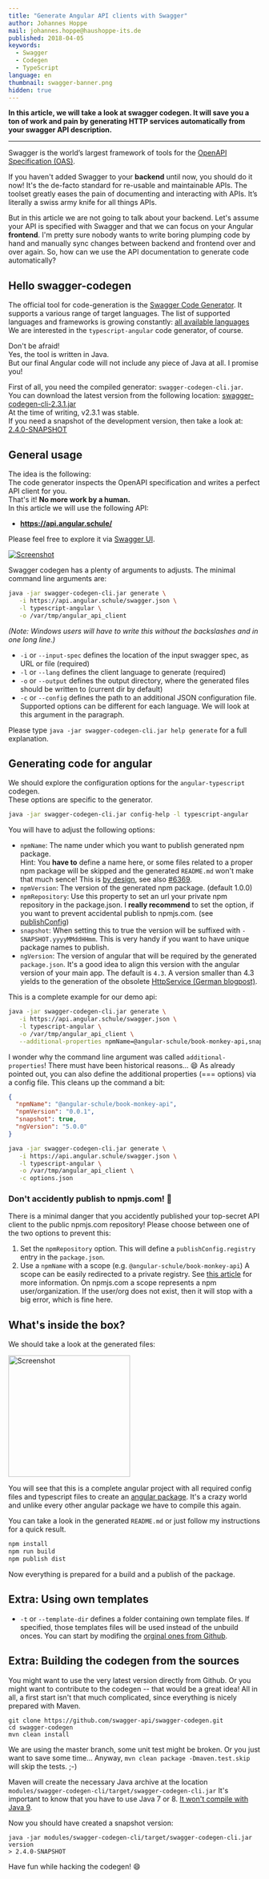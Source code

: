 ```yaml
---
title: "Generate Angular API clients with Swagger"
author: Johannes Hoppe
mail: johannes.hoppe@haushoppe-its.de
published: 2018-04-05
keywords:
  - Swagger
  - Codegen
  - TypeScript
language: en
thumbnail: swagger-banner.png
hidden: true
---
```


**In this article, we will take a look at swagger codegen. It will save you a ton of work and pain by generating HTTP services automatically from your swagger API description.**

<hr>

Swagger is the world’s largest framework of tools for the [OpenAPI Specification (OAS)](https://github.com/OAI/OpenAPI-Specification).
<!--
The OpenAPI Specification (OAS) defines a standard interface description for REST APIs,
which allows both humans and computers to discover and understand the capabilities of a service
without requiring access to source code or hand-written manuals.
-->
If you haven't added Swagger to your __backend__ until now, you should do it now!
It's the de-facto standard for re-usable and maintainable APIs.
The toolset greatly eases the pain of documenting and interacting with APIs.
It’s literally a swiss army knife for all things APIs.

But in this article we are not going to talk about your backend.
Let's assume your API is specified with Swagger and that we can focus on your Angular __frontend__.
I'm pretty sure nobody wants to write boring plumping code by hand and manually sync changes between backend and frontend over and over again.
So, how can we use the API documentation to generate code automatically? 


## Hello swagger-codegen

The official tool for code-generation is the [Swagger Code Generator](https://github.com/swagger-api/swagger-codegen).
It supports a various range of target languages.
The list of supported languages and frameworks is growing constantly: [all available languages](https://github.com/swagger-api/swagger-codegen/tree/master/modules/swagger-codegen/src/main/java/io/swagger/codegen/languages)  
We are interested in the `typescript-angular` code generator, of course.

Don't be afraid!   
Yes, the tool is written in Java.  
But our final Angular code will not include any piece of Java at all. I promise you!

First of all, you need the compiled generator: `swagger-codegen-cli.jar`.  
You can download the latest version from the following location: [swagger-codegen-cli-2.3.1.jar](http://central.maven.org/maven2/io/swagger/swagger-codegen-cli/2.3.1/swagger-codegen-cli-2.3.1.jar)  
At the time of writing, v2.3.1 was stable.  
If you need a snapshot of the development version, then take a look at: [2.4.0-SNAPSHOT](https://oss.sonatype.org/content/repositories/snapshots/io/swagger/swagger-codegen-cli/2.4.0-SNAPSHOT/)  

## General usage

The idea is the following:  
The code generator inspects the OpenAPI specification and writes a perfect API client for you.  
That's it!
__No more work by a human.__  
In this article we will use the following API:

* __https://api.angular.schule/__

Please feel free to explore it via [Swagger UI](https://api.angular.schule/swagger-ui/).

[![Screenshot](swagger-ui.png)](https://api.angular.schule/swagger-ui/)

Swagger codegen has a plenty of arguments to adjusts. The minimal command line arguments are:

```bash
java -jar swagger-codegen-cli.jar generate \
   -i https://api.angular.schule/swagger.json \
   -l typescript-angular \
   -o /var/tmp/angular_api_client
```

_(Note: Windows users will have to write this without the backslashes and in one long line.)_

* `-i` or `--input-spec` defines the location of the input swagger spec, as URL or file (required)
* `-l` or `--lang` defines the client language to generate  (required)
* `-o` or `--output` defines the output directory, where the generated files should be written to (current dir by default)
* `-c` or `--config` defines the path to an additional JSON configuration file.
  Supported options can be different for each language. We will look at this argument in the paragraph. 

Please type `java -jar swagger-codegen-cli.jar help generate` for a full explanation.


## Generating code for angular

We should explore the configuration options for the `angular-typescript` codegen.  
These options are specific to the generator.

```bash
java -jar swagger-codegen-cli.jar config-help -l typescript-angular
```

You will have to adjust the following options:

* `npmName`: The name under which you want to publish generated npm package.  
  Hint: You __have to__ define a name here, or some files related to a proper npm package will be skipped and the generated `README.md` won't make that much sence! This is [by design](https://github.com/swagger-api/swagger-codegen/blob/157e6b7fab4c4b3cddee88fb1100271c2365a6da/modules/swagger-codegen/src/main/java/io/swagger/codegen/languages/TypeScriptAngularClientCodegen.java#L101), see also [#6369](https://github.com/swagger-api/swagger-codegen/issues/6369).
* `npmVersion`: The version of the generated npm package. (default 1.0.0)
* `npmRepository`: Use this property to set an url your private npm repository in the package.json.
  I __really recommend__ to set the option, if you want to prevent accidental publish to npmjs.com. (see [publishConfig](https://docs.npmjs.com/files/package.json#publishconfig))
* `snapshot`: When setting this to true the version will be suffixed with `-SNAPSHOT.yyyyMMddHHmm`.
  This is very handy if you want to have unique package names to publish.
* `ngVersion`: The version of angular that will be required by the generated `package.json`.
  It's a good idea to align this version with the angular version of your main app.
  The default is `4.3`.
  A version smaller than 4.3 yields to the generation of the obsolete [HttpService (German blogpost)](https://angular-buch.com/blog/2017-11-httpclient).

This is a complete example for our demo api:

```bash
java -jar swagger-codegen-cli.jar generate \
   -i https://api.angular.schule/swagger.json \
   -l typescript-angular \
   -o /var/tmp/angular_api_client \
   --additional-properties npmName=@angular-schule/book-monkey-api,snapshot=true,ngVersion=5.0.0
```



I wonder why the command line argument was called `additional-properties`! There must have been historical reasons... :smile:
As already pointed out, you can also define the additional properties (=== options) via a config file.
This cleans up the command a bit:

```json
{
  "npmName": "@angular-schule/book-monkey-api",
  "npmVersion": "0.0.1",
  "snapshot": true,
  "ngVersion": "5.0.0"
}
```

```bash
java -jar swagger-codegen-cli.jar generate \
   -i https://api.angular.schule/swagger.json \
   -l typescript-angular \
   -o /var/tmp/angular_api_client \
   -c options.json
```


### Don't accidently publish to npmjs.com! :rotating_light:

There is a minimal danger that you accidently published your top-secret API client to the public npmjs.com repository! 
Please choose between one of the two options to prevent this:

1. Set the `npmRepository` option. This will define a `publishConfig.registry` entry in the `package.json`.
2. Use a `npmName` with a scope (e.g. `@angular-schule/book-monkey-api`)
  A scope can be easily redirected to a private registry. 
  See [this article](https://docs.npmjs.com/misc/scope#associating-a-scope-with-a-registry) for more information.
  On npmjs.com a scope represents a npm user/organization.
  If the user/org does not exist, then it will stop with a big error, which is fine here.


## What's inside the box?

We should take a look at the generated files:

<img src="https://angular-schule.github.io/website-articles/blog/2018-04-swagger-codegen/generated-code.png" width="243" alt="Screenshot">


You will see that this is a complete angular project with all required config files and typescript files to create an [angular package](https://docs.google.com/document/d/1CZC2rcpxffTDfRDs6p1cfbmKNLA6x5O-NtkJglDaBVs/edit).
It's a crazy world and unlike every other angular package we have to compile this again.

You can take a look in the generated `README.md` or just follow my instructions for a quick result.

```bash
npm install
npm run build
npm publish dist
```




Now everything is prepared for a build and a publish of the package.

## Extra: Using own templates

* `-t` or `--template-dir` defines a folder containing own template files.
  If specified, those templates files will be used instead of the unbuild onces.
  You can start by modifing the [orginal ones from Github](https://github.com/swagger-api/swagger-codegen/tree/master/modules/swagger-codegen/src/main/resources/typescript-angular).


## Extra: Building the codegen from the sources

You might want to use the very latest version directly from Github.
Or you might want to contribute to the codegen -- that would be a great idea!
All in all, a first start isn't that much complicated, since everything is nicely prepared with Maven.

```
git clone https://github.com/swagger-api/swagger-codegen.git
cd swagger-codegen
mvn clean install
```

We are using the master branch, some unit test might be broken.
Or you just want to save some time...
Anyway, `mvn clean package -Dmaven.test.skip` will skip the tests. ;-)

Maven will create the necessary Java archive at the location `modules/swagger-codegen-cli/target/swagger-codegen-cli.jar`
It's important to know that you have to use Java 7 or 8. [It won't compile with Java 9](https://github.com/swagger-api/swagger-codegen/issues/7976). 

Now you should have created a snapshot version:

```
java -jar modules/swagger-codegen-cli/target/swagger-codegen-cli.jar version
> 2.4.0-SNAPSHOT
```

Have fun while hacking the codegen! :smile:
